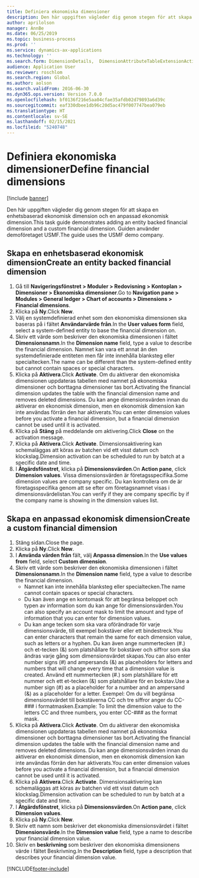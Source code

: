 ```yaml
---
title: Definiera ekonomiska dimensioner
description: Den här uppgiften vägleder dig genom stegen för att skapa en enhetsbaserad ekonomisk dimension och en anpassad ekonomisk dimension.
author: aprilolson
manager: AnnBe
ms.date: 06/25/2019
ms.topic: business-process
ms.prod: ''
ms.service: dynamics-ax-applications
ms.technology: ''
ms.search.form: DimensionDetails,  DimensionAttributeTableExtensionActivate, DimensionValueDetails
audience: Application User
ms.reviewer: roschlom
ms.search.region: Global
ms.author: aolson
ms.search.validFrom: 2016-06-30
ms.dyn365.ops.version: Version 7.0.0
ms.openlocfilehash: bf0136f216e5aa04cfae35afdb02d79893a6d39c
ms.sourcegitcommit: eaf330dbee1db96c20d5ac479f007747bea079eb
ms.translationtype: HT
ms.contentlocale: sv-SE
ms.lasthandoff: 02/15/2021
ms.locfileid: "5240748"
---
```

# <a name="define-financial-dimensions"></a><span data-ttu-id="97dd8-103">Definiera ekonomiska dimensioner</span><span class="sxs-lookup"><span data-stu-id="97dd8-103">Define financial dimensions</span></span>

[!include [banner](../../includes/banner.md)]

<span data-ttu-id="97dd8-104">Den här uppgiften vägleder dig genom stegen för att skapa en enhetsbaserad ekonomisk dimension och en anpassad ekonomisk dimension.</span><span class="sxs-lookup"><span data-stu-id="97dd8-104">This task guide demonstrates adding an entity backed financial dimension and a custom financial dimension.</span></span>  <span data-ttu-id="97dd8-105">Guiden använder demoföretaget USMF.</span><span class="sxs-lookup"><span data-stu-id="97dd8-105">The guide uses the USMF demo company.</span></span>


## <a name="create-an-entity-backed-financial-dimension"></a><span data-ttu-id="97dd8-106">Skapa en enhetsbaserad ekonomisk dimension</span><span class="sxs-lookup"><span data-stu-id="97dd8-106">Create an entity backed financial dimension</span></span>
1. <span data-ttu-id="97dd8-107">Gå till **Navigeringsfönstret > Moduler > Redovisning > Kontoplan > Dimensioner > Ekonomiska dimensioner**.</span><span class="sxs-lookup"><span data-stu-id="97dd8-107">Go to **Navigation pane > Modules > General ledger > Chart of accounts > Dimensions > Financial dimensions**.</span></span>
2. <span data-ttu-id="97dd8-108">Klicka på **Ny**.</span><span class="sxs-lookup"><span data-stu-id="97dd8-108">Click **New**.</span></span>
3. <span data-ttu-id="97dd8-109">Välj en systemdefinierad enhet som den ekonomiska dimensionen ska baseras på i fältet **Användarvärde från**.</span><span class="sxs-lookup"><span data-stu-id="97dd8-109">In the **User values form** field, select a system-defined entity to base the financial dimension on.</span></span> 
4. <span data-ttu-id="97dd8-110">Skriv ett värde som beskriver den ekonomiska dimensionen i fältet **Dimensionsnamn**.</span><span class="sxs-lookup"><span data-stu-id="97dd8-110">In the **Dimension name** field, type a value to describe the financial dimension.</span></span> <span data-ttu-id="97dd8-111">Namnet kan vara ett annat än den systemdefinierade entiteten men får inte innehålla blanksteg eller specialtecken.</span><span class="sxs-lookup"><span data-stu-id="97dd8-111">The name can be different than the system-defined entity but cannot contain spaces or special characters.</span></span>
5. <span data-ttu-id="97dd8-112">Klicka på **Aktivera**.</span><span class="sxs-lookup"><span data-stu-id="97dd8-112">Click **Activate**.</span></span> <span data-ttu-id="97dd8-113">Om du aktiverar den ekonomiska dimensionen uppdateras tabellen med namnet på ekonomiska dimensioner och borttagna dimensioner tas bort.</span><span class="sxs-lookup"><span data-stu-id="97dd8-113">Activating the financial dimension updates the table with the financial dimension name and removes deleted dimensions.</span></span> <span data-ttu-id="97dd8-114">Du kan ange dimensionsvärden innan du aktiverar en ekonomisk dimension, men en ekonomisk dimension kan inte användas förrän den har aktiverats.</span><span class="sxs-lookup"><span data-stu-id="97dd8-114">You can enter dimension values before you activate a financial dimension, but a financial dimension cannot be used until it is activated.</span></span>  
6. <span data-ttu-id="97dd8-115">Klicka på **Stäng** på meddelande om aktivering.</span><span class="sxs-lookup"><span data-stu-id="97dd8-115">Click **Close** on the activation message.</span></span>
7. <span data-ttu-id="97dd8-116">Klicka på **Aktivera**.</span><span class="sxs-lookup"><span data-stu-id="97dd8-116">Click **Activate**.</span></span> <span data-ttu-id="97dd8-117">Dimensionsaktivering kan schemaläggas att köras av batchen vid ett visst datum och klockslag.</span><span class="sxs-lookup"><span data-stu-id="97dd8-117">Dimension activation can be scheduled to run by batch at a specific date and time.</span></span>  
8. <span data-ttu-id="97dd8-118">I **Åtgärdsfönstret**, klicka på **Dimensionsvärden**.</span><span class="sxs-lookup"><span data-stu-id="97dd8-118">On **Action pane**, click **Dimension values**.</span></span> <span data-ttu-id="97dd8-119">Vissa dimensionsvärden är företagsspecifika.</span><span class="sxs-lookup"><span data-stu-id="97dd8-119">Some dimension values are company specific.</span></span> <span data-ttu-id="97dd8-120">Du kan kontrollera om de är företagsspecifika genom att se efter om företagsnamnet visas i dimensionsvärdelistan.</span><span class="sxs-lookup"><span data-stu-id="97dd8-120">You can verify if they are company specific by if the company name is showing in the dimension values list.</span></span>  

## <a name="create-a-custom-financial-dimension"></a><span data-ttu-id="97dd8-121">Skapa en anpassad ekonomisk dimension</span><span class="sxs-lookup"><span data-stu-id="97dd8-121">Create a custom financial dimension</span></span>
1. <span data-ttu-id="97dd8-122">Stäng sidan.</span><span class="sxs-lookup"><span data-stu-id="97dd8-122">Close the page.</span></span>
2. <span data-ttu-id="97dd8-123">Klicka på **Ny**.</span><span class="sxs-lookup"><span data-stu-id="97dd8-123">Click **New**.</span></span>
3. <span data-ttu-id="97dd8-124">I **Använda värden från** fält, välj **Anpassa dimension**.</span><span class="sxs-lookup"><span data-stu-id="97dd8-124">In the **Use values from** field, select **Custom dimension**.</span></span>
4. <span data-ttu-id="97dd8-125">Skriv ett värde som beskriver den ekonomiska dimensionen i fältet **Dimensionsnamn**.</span><span class="sxs-lookup"><span data-stu-id="97dd8-125">In the **Dimension name** field, type a value to describe the financial dimension.</span></span>
    - <span data-ttu-id="97dd8-126">Namnet kan inte innehålla blanksteg eller specialtecken.</span><span class="sxs-lookup"><span data-stu-id="97dd8-126">The name cannot contain spaces or special characters.</span></span>  
    - <span data-ttu-id="97dd8-127">Du kan även ange en kontomask för att begränsa beloppet och typen av information som du kan ange för dimensionsvärden.</span><span class="sxs-lookup"><span data-stu-id="97dd8-127">You can also specify an account mask to limit the amount and type of information that you can enter for dimension values.</span></span>   
    - <span data-ttu-id="97dd8-128">Du kan ange tecken som ska vara oförändrade för varje dimensionsvärde, till exempel bokstäver eller ett bindestreck.</span><span class="sxs-lookup"><span data-stu-id="97dd8-128">You can enter characters that remain the same for each dimension value, such as letters or a hyphen.</span></span> <span data-ttu-id="97dd8-129">Du kan även ange nummertecken (#.) och et-tecken (&) som platshållare för bokstäver och siffror som ska ändras varje gång som dimensionsvärdet skapas.</span><span class="sxs-lookup"><span data-stu-id="97dd8-129">You can also enter number signs (#) and ampersands (&) as placeholders for letters and numbers that will change every time that a dimension value is created.</span></span> <span data-ttu-id="97dd8-130">Använd ett nummertecken (#.) som platshållare för ett nummer och ett et-tecken (&) som platshållare för en bokstav.</span><span class="sxs-lookup"><span data-stu-id="97dd8-130">Use a number sign (#) as a placeholder for a number and an ampersand (&) as a placeholder for a letter.</span></span>  <span data-ttu-id="97dd8-131">Exempel: Om du vill begränsa dimensionsvärdet till bokstäverna CC och tre siffror anger du CC-### i formatmasken.</span><span class="sxs-lookup"><span data-stu-id="97dd8-131">Example: To limit the dimension value to the letters CC and three numbers, you enter CC-### as the format mask.</span></span>  
5. <span data-ttu-id="97dd8-132">Klicka på **Aktivera**.</span><span class="sxs-lookup"><span data-stu-id="97dd8-132">Click **Activate**.</span></span> <span data-ttu-id="97dd8-133">Om du aktiverar den ekonomiska dimensionen uppdateras tabellen med namnet på ekonomiska dimensioner och borttagna dimensioner tas bort.</span><span class="sxs-lookup"><span data-stu-id="97dd8-133">Activating the financial dimension updates the table with the financial dimension name and removes deleted dimensions.</span></span> <span data-ttu-id="97dd8-134">Du kan ange dimensionsvärden innan du aktiverar en ekonomisk dimension, men en ekonomisk dimension kan inte användas förrän den har aktiverats.</span><span class="sxs-lookup"><span data-stu-id="97dd8-134">You can enter dimension values before you activate a financial dimension, but a financial dimension cannot be used until it is activated.</span></span>     
6. <span data-ttu-id="97dd8-135">Klicka på **Aktivera**.</span><span class="sxs-lookup"><span data-stu-id="97dd8-135">Click **Activate**.</span></span> <span data-ttu-id="97dd8-136">Dimensionsaktivering kan schemaläggas att köras av batchen vid ett visst datum och klockslag.</span><span class="sxs-lookup"><span data-stu-id="97dd8-136">Dimension activation can be scheduled to run by batch at a specific date and time.</span></span>      
7. <span data-ttu-id="97dd8-137">I **Åtgärdsfönstret**, klicka på **Dimensionsvärden**.</span><span class="sxs-lookup"><span data-stu-id="97dd8-137">On **Action pane**, click **Dimension values**.</span></span>
8. <span data-ttu-id="97dd8-138">Klicka på **Ny**.</span><span class="sxs-lookup"><span data-stu-id="97dd8-138">Click **New**.</span></span>
9. <span data-ttu-id="97dd8-139">Skriv ett namn som beskriver det ekonomiska dimensionsvärdet i fältet **Dimensionsvärde**.</span><span class="sxs-lookup"><span data-stu-id="97dd8-139">In the **Dimension value** field, type a name to describe your financial dimension value.</span></span>
10. <span data-ttu-id="97dd8-140">Skriv en **beskrivning** som beskriver den ekonomiska dimensionens värde i fältet Beskrivning.</span><span class="sxs-lookup"><span data-stu-id="97dd8-140">In the **Description** field, type a description that describes your financial dimension value.</span></span>



[!INCLUDE[footer-include](../../../includes/footer-banner.md)]